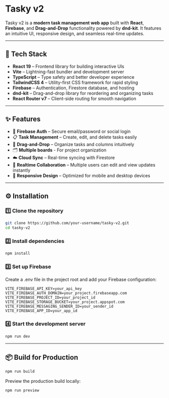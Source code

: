 # Tasky v2

Tasky v2 is a **modern task management web app** built with **React**, **Firebase**, and **Drag-and-Drop** functionality powered by **dnd-kit**. It features an intuitive UI, responsive design, and seamless real-time updates.

---

## 🚀 Tech Stack

- **React 19** – Frontend library for building interactive UIs
- **Vite** – Lightning-fast bundler and development server
- **TypeScript** – Type safety and better developer experience
- **TailwindCSS 4** – Utility-first CSS framework for rapid styling
- **Firebase** – Authentication, Firestore database, and hosting
- **dnd-kit** – Drag-and-drop library for reordering and organizing tasks
- **React Router v7** – Client-side routing for smooth navigation

---

## ✨ Features

- 🔐 **Firebase Auth** – Secure email/password or social login
- 📋 **Task Management** – Create, edit, and delete tasks easily
- 🔄 **Drag-and-Drop** – Organize tasks and columns intuitively
- 🗂️ **Multiple boards** - For project organization
- ☁️ **Cloud Sync** – Real-time syncing with Firestore
- 🤝 **Realtime Collaboration** – Multiple users can edit and view updates instantly
- 📱 **Responsive Design** – Optimized for mobile and desktop devices

---

## ⚙️ Installation

### 1️⃣ Clone the repository
```bash
git clone https://github.com/your-username/tasky-v2.git
cd tasky-v2
```
### 2️⃣ Install dependencies
```bash
npm install
```

### 3️⃣ Set up Firebase

Create a .env file in the project root and add your Firebase configuration:
```dotenv
VITE_FIREBASE_API_KEY=your_api_key
VITE_FIREBASE_AUTH_DOMAIN=your_project.firebaseapp.com
VITE_FIREBASE_PROJECT_ID=your_project_id
VITE_FIREBASE_STORAGE_BUCKET=your_project.appspot.com
VITE_FIREBASE_MESSAGING_SENDER_ID=your_sender_id
VITE_FIREBASE_APP_ID=your_app_id
```
### 4️⃣ Start the development server
```bash
npm run dev
```   
---
## 📦 Build for Production
```bash
npm run build
```

Preview the production build locally:
```bash
npm run preview
```

